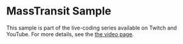 # MassTransit Sample

This sample is part of the live-coding series available on Twitch and YouTube. For more details, see the [the video page](https://masstransit-project.com/getting-started/live-coding.html).

